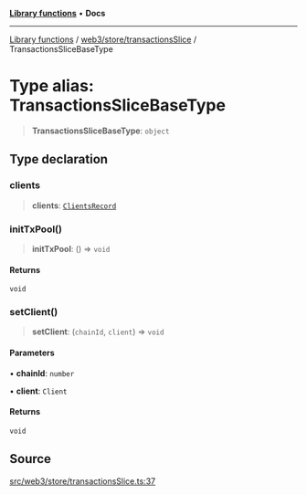 [**Library functions**](../../../../README.md) • **Docs**

***

[Library functions](../../../../modules.md) / [web3/store/transactionsSlice](../README.md) / TransactionsSliceBaseType

# Type alias: TransactionsSliceBaseType

> **TransactionsSliceBaseType**: `object`

## Type declaration

### clients

> **clients**: [`ClientsRecord`](../../../../types/base/type-aliases/ClientsRecord.md)

### initTxPool()

> **initTxPool**: () => `void`

#### Returns

`void`

### setClient()

> **setClient**: (`chainId`, `client`) => `void`

#### Parameters

• **chainId**: `number`

• **client**: `Client`

#### Returns

`void`

## Source

[src/web3/store/transactionsSlice.ts:37](https://github.com/bgd-labs/fe-shared/blob/bcb81f075c57b42adfeb5f3e6c387d13f532f431/src/web3/store/transactionsSlice.ts#L37)
